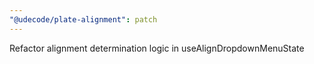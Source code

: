 ```yaml
---
"@udecode/plate-alignment": patch
---
```


Refactor alignment determination logic in useAlignDropdownMenuState
